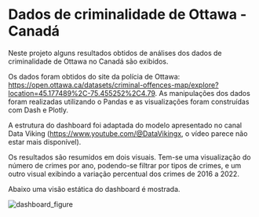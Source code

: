 # Dados de criminalidade de Ottawa - Canadá

Neste projeto alguns resultados obtidos de análises dos dados de criminalidade de Ottawa no Canadá são exibidos.

Os dados foram obtidos do site da polícia de Ottawa: https://open.ottawa.ca/datasets/criminal-offences-map/explore?location=45.177489%2C-75.455252%2C4.79. As manipulações dos dados foram realizadas utilizando o Pandas e as visualizações foram construídas com Dash e Plotly.

A estrutura do dashboard foi adaptada do modelo apresentado no canal Data Viking (https://www.youtube.com/@DataVikingx, o vídeo parece não estar mais disponível).

Os resultados são resumidos em dois visuais. Tem-se uma visualização do número de crimes por ano, podendo-se filtrar por tipos de crimes, e um outro visual exibindo a variação percentual dos crimes de 2016 a 2022.

Abaixo uma visão estática do dashboard é mostrada.

![dashboard_figure](https://github.com/gandreguetto/dash-plotly/assets/88217999/5c41c160-fa71-4f72-af09-1472d35191fb)


